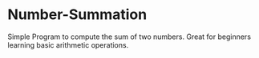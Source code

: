 # Number-Summation
Simple Program to compute the sum of two numbers. Great for beginners learning basic arithmetic operations.

